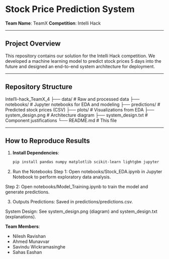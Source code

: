 # Stock Price Prediction System  
**Team Name**: TeamX 
**Competition**: Intelli Hack  

---

## Project Overview  
This repository contains our solution for the Intelli Hack competition. We developed a machine learning model to predict stock prices 5 days into the future and designed an end-to-end system architecture for deployment.  

---

## Repository Structure  
Intel1i-hack_TeamX_4
├── data/ # Raw and processed data
├── notebooks/ # Jupyter notebooks for EDA and modeling
├── predictions/ # Predicted stock prices (CSV)
├── plots/ # Visualizations from EDA
├── system_design.png # Architecture diagram
├── system_design.txt # Component justifications
└── README.md # This file

---

## How to Reproduce Results  
1. **Install Dependencies**:  
   ```bash
   pip install pandas numpy matplotlib scikit-learn lightgbm jupyter
2. Run the Notebooks
Step 1: Open notebooks/Stock_EDA.ipynb in Jupyter Notebook to perform exploratory data analysis.

Step 2: Open notebooks/Model_Training.ipynb to train the model and generate predictions.

3. Outputs
Predictions: Saved in predictions/predictions.csv.

System Design: See system_design.png (diagram) and system_design.txt (explanations).

**Team Members**:
- Nilesh Ravishan
- Ahmed Munavvar
- Savindu Wickramasinghe
- Sahas Eashan

